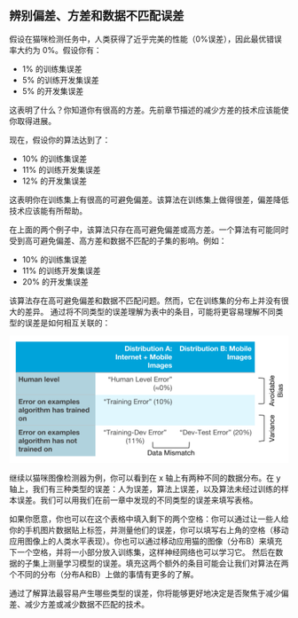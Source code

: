 ## 辨别偏差、方差和数据不匹配误差


假设在猫咪检测任务中，人类获得了近乎完美的性能（0%误差），因此最优错误率大约为 0%。假设你有：

- 1% 的训练集误差
- 5% 的训练开发集误差
- 5% 的开发集误差

这表明了什么？你知道你有很高的方差。先前章节描述的减少方差的技术应该能使你取得进展。 

现在，假设你的算法达到了：

- 10% 的训练集误差
- 11% 的训练开发集误差
- 12% 的开发集误差

这表明你在训练集上有很高的可避免偏差。该算法在训练集上做得很差，偏差降低技术应该能有所帮助。 

在上面的两个例子中，该算法只存在高可避免偏差或高方差。一个算法有可能同时受到高可避免偏差、高方差和数据不匹配的子集的影响。例如：

- 10% 的训练集误差
- 11% 的训练开发集误差
- 20% 的开发集误差

该算法存在高可避免偏差和数据不匹配问题。然而，它在训练集的分布上并没有很大的差异。 通过将不同类型的误差理解为表中的条目，可能将更容易理解不同类型的误差是如何相互关联的：

![](../img/ch41_01.png)

继续以猫咪图像检测器为例，你可以看到在 x 轴上有两种不同的数据分布。在 y 轴上，我们有三种类型的误差：人为误差，算法上误差，以及算法未经过训练的样本误差。我们可以用我们在前一章中发现的不同类型的误差来填写表格。

如果你愿意，你也可以在这个表格中填入剩下的两个空格：你可以通过让一些人给你的手机图片数据贴上标签，并测量他们的误差，你可以填写右上角的空格（移动应用图像上的人类水平表现）。你也可以通过移动应用猫的图像（分布B）来填充下一个空格，并将一小部分放入训练集，这样神经网络也可以学习它。 然后在数据的子集上测量学习模型的误差。填充这两个额外的条目可能会让我们对算法在两个不同的分布（分布A和B）上做的事情有更多的了解。 

通过了解算法最容易产生哪些类型的误差，你将能够更好地决定是否聚焦于减少偏差、减少方差或减少数据不匹配的技术。